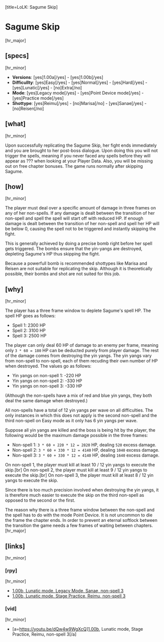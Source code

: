 [title=LoLK: Sagume Skip]
# Sagume Skip

[hr_major]  
## [specs]  
[hr_minor]
* **Versions**: [yes]1.00a[/yes] - [yes]1.00b[/yes]
* **Difficullty**: [yes]Easy[/yes] - [yes]Normal[/yes] - [yes]Hard[/yes] - [yes]Lunatic[/yes] - [no]Extra[/no]
* **Mode**: [yes]Legacy mode[/yes] - [yes]Point Device mode[/yes] - [yes]Practice mode[/yes]
* **Shottype**: [yes]Reimu[/yes] - [no]Marisa[/no] - [yes]Sanae[/yes] - [no]Reisen[/no]


## [what] 
[hr_minor]

Upon successfully replicating the Sagume Skip, her fight ends immediately and you are brought to her post-boss dialogue. Upon doing this you will not trigger the spells, meaning if you never faced any spells before they will appear as ??? when looking at your Player Data. Also, you will be missing out on free chapter bonuses. The game runs normally after skipping Sagume.
## [how]
[hr_minor]

The player must deal over a specific amount of damage in three frames on any of her non-spells. If any damage is dealt between the transition of her non-spell and spell the spell will start off with reduced HP. If enough damage is dealt between the transition of her non-spell and spell her HP will be below 0, causing the spell not to be triggered and instantly skipping the fight.

This is generally achieved by doing a precise bomb right before her spell gets triggered. The bombs ensure that the yin-yangs are destroyed, depleting Sagume's HP thus skipping the fight.

Because a powerfull bomb is recommended shottypes like Marisa and Reisen are not suitable for replicating the skip. Although it is theoretically possible, their bombs and shot are not suited for this job.

## [why]
[hr_minor]

The player has a three frame window to deplete Sagume's spell HP. The spell HP goes as follows:
* Spell 1: 2300 HP
* Spell 2: 3100 HP
* Spell 3: 2500 HP

The player can only deal 60 HP of damage to an enemy per frame, meaning only `3 * 60 = 180` HP can be deducted purely from player damage.
The rest of the damage comes from destroying the yin yangs. The yin yangs vary from non-spell to non-spell, each of them recuding their own number of HP when destroyed. The values go as follows:

* Yin yangs on non-spell 1: -220 HP
* Yin yangs on non-spell 2: -330 HP
* Yin yangs on non-spell 3: -330 HP

(Although the non-spells have a mix of red and blue yin yangs, they both deal the same damage when destroyed.)

All non-spells have a total of 12 yin yangs per wave on all difficulties. The only instances in which this does not apply is the second non-spell and the third non-spell on Easy mode as it only has 6 yin yangs per wave.

Suppose all yin yangs are killed and the boss is being hit by the player, the following would be the maximum damage possible in the three frames:
* Non-spell 1: `3 * 60 + 220 * 12 = 2820` HP, dealing `520` excess damage.
* Non-spell 2: `3 * 60 + 330 * 12 = 4140` HP, dealing `1040` excess damage.
* Non-spell 3: `3 * 60 + 330 * 12 = 4140` HP, dealing `1640` excess damage.

On non-spell 1, the player must kill at least 10 / 12 yin yangs to execute the skip.[br]
On non-spell 2, the player must kill at least 9 / 12 yin yangs to execute the skip.[br]
On non-spell 3, the player must kill at least 8 / 12 yin yangs to execute the skip.

Since there is too much precision involved when destroying the yin yangs, it is therefore much easier to execute the skip on the third non-spell as opposed to the second or the first. 

The reason why there is a three frame window between the non-spell and the spell has to do with the mode Point Device. It is not uncommon to die the frame the chapter ends. In order to prevent an eternal softlock between the transition the game needs a few frames of waiting between chapters. 
[hr_major]
## [links]
[hr_minor]
### [rpy]
[hr_minor]
* [1.00b, Lunatic mode, Legacy Mode, Sanae, non-spell 3](https://youtu.be/PF95ElKLTgQ)
* [1.00b, Lunatic mode, Stage Practice, Reimu, non-spell 3](https://youtu.be/7DVydNPMabY)
### [vid]
[hr_minor]
* [a=https://youtu.be/dQw4w9WgXcQ]1.00b, Lunatic mode, Stage Practice, Reimu, non-spell 3[/a]
